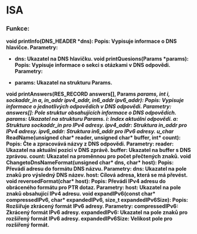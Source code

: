 # ISA
### Funkce:
<b>void printInfo(DNS_HEADER *dns):<b>
Popis: Vypisuje informace o DNS hlavičce.
Parametry: 

* dns: Ukazatel na DNS hlavičku.
<b>void printQuesions(Params *params):<b>
Popis: Vypisuje informace o sekci s otázkami v DNS odpovědi.
Parametry:

* params: Ukazatel na strukturu Params.

<b>void printAnswers(RES_RECORD answers[], Params *params, int i, sockaddr_in a, in_addr ipv4_addr, in6_addr ipv6_addr): <b>
Popis: Vypisuje informace o jednotlivých odpovědích v DNS odpovědi.
Parametry:
answers[]: Pole struktur obsahujících informace o DNS odpovědích.
params: Ukazatel na strukturu Params.
i: Index aktuální odpovědi.
a: Struktura sockaddr_in pro IPv4 adresy.
ipv4_addr: Struktura in_addr pro IPv4 adresy.
ipv6_addr: Struktura in6_addr pro IPv6 adresy.
u_char* ReadName(unsigned char* reader, unsigned char* buffer, int* count):
Popis: Čte a zpracovává názvy z DNS odpovědi.
Parametry:
reader: Ukazatel na aktuální pozici v DNS zprávě.
buffer: Ukazatel na buffer s DNS zprávou.
count: Ukazatel na proměnnou pro počet přečtených znaků.
void ChangetoDnsNameFormat(unsigned char* dns, char* host):
Popis: Převádí adresu do formátu DNS názvu.
Parametry:
dns: Ukazatel na pole znaků pro výsledný DNS název.
host: Cílová adresa, která se má převést.
void reversedFormat(char* host):
Popis: Převádí IPv4 adresu do obráceného formátu pro PTR dotaz.
Parametry:
host: Ukazatel na pole znaků obsahující IPv4 adresu.
void expandIPv6(const char* compressedIPv6, char* expandedIPv6, size_t expandedIPv6Size):
Popis: Rozšiřuje zkrácený formát IPv6 adresy.
Parametry:
compressedIPv6: Zkrácený formát IPv6 adresy.
expandedIPv6: Ukazatel na pole znaků pro rozšířený formát IPv6 adresy.
expandedIPv6Size: Velikost pole pro rozšířený formát.